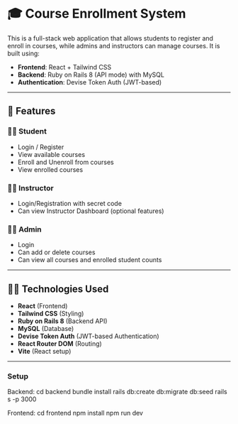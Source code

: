 # 🎓 Course Enrollment System

This is a full-stack web application that allows students to register and enroll in courses, while admins and instructors can manage courses. It is built using:

- **Frontend**: React + Tailwind CSS
- **Backend**: Ruby on Rails 8 (API mode) with MySQL
- **Authentication**: Devise Token Auth (JWT-based)

---

## 🔧 Features

### 👨‍🎓 Student
- Login / Register
- View available courses
- Enroll and Unenroll from courses
- View enrolled courses

### 👩‍🏫 Instructor
- Login/Registration with secret code
- Can view Instructor Dashboard (optional features)

### 👮‍♂️ Admin
- Login
- Can add or delete courses
- Can view all courses and enrolled student counts

---

## 🧑‍💻 Technologies Used

- **React** (Frontend)
- **Tailwind CSS** (Styling)
- **Ruby on Rails 8** (Backend API)
- **MySQL** (Database)
- **Devise Token Auth** (JWT-based Authentication)
- **React Router DOM** (Routing)
- **Vite** (React setup)

---

### Setup

Backend:
cd backend
bundle install
rails db:create db:migrate db:seed
rails s -p 3000

Frontend:
cd frontend
npm install
npm run dev
